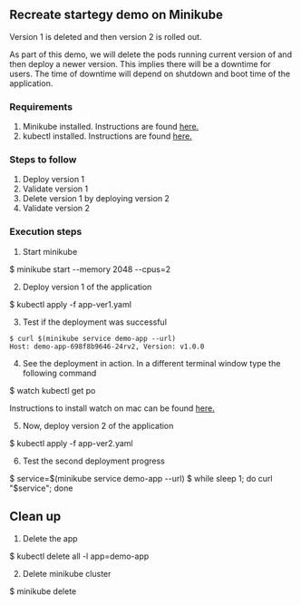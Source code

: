 ## Recreate startegy demo on Minikube

Version 1 is deleted and then version 2 is rolled out.

As part of this demo, we will delete the pods running current version of and then deploy a newer version. This implies there will be a downtime for users. The time of downtime will depend on shutdown and boot time of the application.

### Requirements

1. Minikube installed. Instructions are found [here.](https://minikube.sigs.k8s.io/docs/start/)
2. kubectl installed. Instructions are found [here.](https://kubernetes.io/docs/tasks/tools/install-kubectl/)

### Steps to follow

1. Deploy version 1
1. Validate version 1
2. Delete version 1 by deploying version 2
3. Validate version 2

### Execution steps

1. Start minikube

$ minikube start --memory 2048 --cpus=2

2. Deploy version 1 of the application

$ kubectl apply -f app-ver1.yaml

3. Test if the deployment was successful
```
$ curl $(minikube service demo-app --url)
Host: demo-app-698f8b9646-24rv2, Version: v1.0.0
```

4. See the deployment in action. In a different terminal window type the following command

$ watch kubectl get po

Instructions to install watch on mac can be found [here.](https://osxdaily.com/2010/08/22/install-watch-command-on-os-x/)

5. Now, deploy version 2 of the application

$ kubectl apply -f app-ver2.yaml

6. Test the second deployment progress

$ service=$(minikube service demo-app --url)
$ while sleep 1; do curl "$service"; done


## Clean up

1. Delete the app

$ kubectl delete all -l app=demo-app

2. Delete minikube cluster

$ minikube delete

